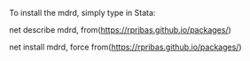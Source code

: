 To install the mdrd, simply type in Stata:

net describe mdrd, from(https://rpribas.github.io/packages/)

net install mdrd, force from(https://rpribas.github.io/packages/)
